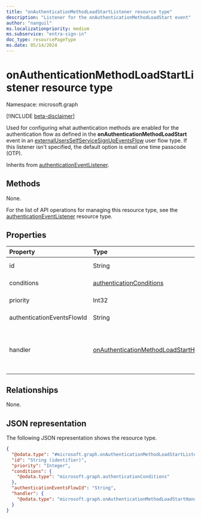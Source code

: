 ```yaml
---
title: "onAuthenticationMethodLoadStartListener resource type"
description: "Listener for the onAuthenticationMethodLoadStart event"
author: "nanguil"
ms.localizationpriority: medium
ms.subservice: "entra-sign-in"
doc_type: resourcePageType
ms.date: 05/14/2024
---
```


# onAuthenticationMethodLoadStartListener resource type

Namespace: microsoft.graph

[!INCLUDE [beta-disclaimer](../../includes/beta-disclaimer.md)]

Used for configuring what authentication methods are enabled for the authentication flow as defined in the **onAuthenticationMethodLoadStart** event in an [externalUsersSelfServiceSignUpEventsFlow](externalUsersSelfServiceSignUpEventsFlow.md) user flow type. If this listener isn't specified, the default option is email one time passcode (OTP).

Inherits from [authenticationEventListener](../resources/authenticationeventlistener.md).

## Methods
None.

For the list of API operations for managing this resource type, see the [authenticationEventListener](../resources/authenticationeventlistener.md) resource type.

## Properties
|Property|Type|Description|
|:---|:---|:---|
|id|String|Required. Inherited from [entity](../resources/entity.md).|
|conditions|[authenticationConditions](../resources/authenticationconditions.md)|Required. Inherited from [authenticationEventListener](../resources/authenticationeventlistener.md).|
|priority|Int32|Required. Inherited from [authenticationEventListener](../resources/authenticationeventlistener.md).|
|authenticationEventsFlowId|String| Inherited from [authenticationEventListener](../resources/authenticationeventlistener.md).|
|handler|[onAuthenticationMethodLoadStartHandler](../resources/onauthenticationmethodloadstarthandler.md)|Required. Configuration for what to invoke if the event resolves to this listener. This lets us define potential handler configurations per-event.|

## Relationships
None.

## JSON representation
The following JSON representation shows the resource type.
<!-- {
  "blockType": "resource",
  "keyProperty": "id",
  "@odata.type": "microsoft.graph.onAuthenticationMethodLoadStartListener",
  "baseType": "microsoft.graph.authenticationEventListener",
  "openType": false
}
-->
``` json
{
  "@odata.type": "#microsoft.graph.onAuthenticationMethodLoadStartListener",
  "id": "String (identifier)",
  "priority": "Integer",
  "conditions": {
    "@odata.type": "microsoft.graph.authenticationConditions"
  },
  "authenticationEventsFlowId": "String",
  "handler": {
    "@odata.type": "microsoft.graph.onAuthenticationMethodLoadStartHandler"
  }
}
```

